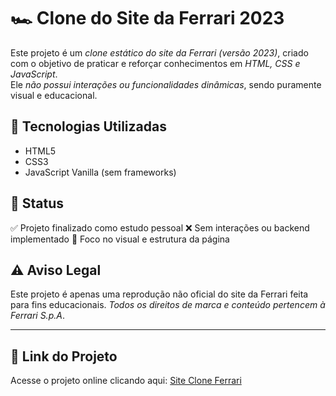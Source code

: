 # 🏎️ Clone do Site da Ferrari 2023

Este projeto é um _clone estático do site da Ferrari (versão 2023)_, criado com o objetivo de praticar e reforçar conhecimentos em _HTML, CSS e JavaScript_.  
Ele _não possui interações ou funcionalidades dinâmicas_, sendo puramente visual e educacional.

## 🧰 Tecnologias Utilizadas

- HTML5
- CSS3
- JavaScript Vanilla (sem frameworks)

## 📌 Status

✅ Projeto finalizado como estudo pessoal
❌ Sem interações ou backend implementado
🎯 Foco no visual e estrutura da página

## ⚠️ Aviso Legal

Este projeto é apenas uma reprodução não oficial do site da Ferrari feita para fins educacionais.
_Todos os direitos de marca e conteúdo pertencem à Ferrari S.p.A_.

---

## 🔗 Link do Projeto

Acesse o projeto online clicando aqui: [Site Clone Ferrari](https://cristalfigueiredoo.github.io/Clone-Site-Ferrari-2023/)
